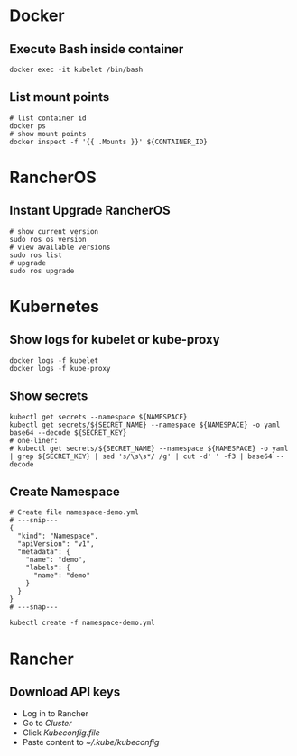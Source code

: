 # Docker
## Execute Bash inside container

	docker exec -it kubelet /bin/bash

## List mount points
  
	# list container id
	docker ps
	# show mount points
	docker inspect -f '{{ .Mounts }}' ${CONTAINER_ID}

# RancherOS
## Instant Upgrade RancherOS

	# show current version
	sudo ros os version
	# view available versions
	sudo ros list
	# upgrade
	sudo ros upgrade
  
# Kubernetes
## Show logs for kubelet or kube-proxy

	docker logs -f kubelet
	docker logs -f kube-proxy
## Show secrets

	kubectl get secrets --namespace ${NAMESPACE}
	kubectl get secrets/${SECRET_NAME} --namespace ${NAMESPACE} -o yaml
	base64 --decode ${SECRET_KEY}
	# one-liner:
	# kubectl get secrets/${SECRET_NAME} --namespace ${NAMESPACE} -o yaml | grep ${SECRET_KEY} | sed 's/\s\s*/ /g' | cut -d' ' -f3 | base64 --decode

## Create Namespace

	# Create file namespace-demo.yml
	# ---snip---
	{
	  "kind": "Namespace",
	  "apiVersion": "v1",
	  "metadata": {
	    "name": "demo",
	    "labels": {
	      "name": "demo"
	    }
	  }
	}
	# ---snap---
	
	kubectl create -f namespace-demo.yml
	
# Rancher
## Download API keys
- Log in to Rancher
- Go to *Cluster*
- Click *Kubeconfig.file*
- Paste content to *~/.kube/kubeconfig*
